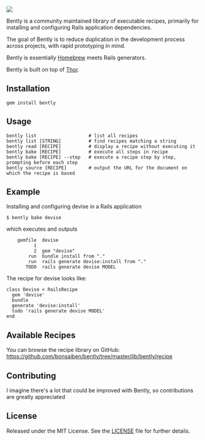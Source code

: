 [<img src="https://secure.travis-ci.org/bonsaiben/bently.png">](http://travis-ci.org/bonsaiben/bently)

Bently is a community maintained library of executable recipes, primarily for installing and configuring Rails application dependencies.

The goal of Bently is to reduce duplication in the development process across projects, with rapid prototyping in mind.

Bently is essentially [Homebrew](https://github.com/mxcl/homebrew) meets Rails generators.

Bently is built on top of [Thor](https://github.com/wycats/thor).


Installation
------------

    gem install bently


Usage
-----

    bently list                   # list all recipes
    bently list [STRING]          # find recipes matching a string
    bently read [RECIPE]          # display a recipe without executing it
    bently bake [RECIPE]          # execute all steps in recipe
    bently bake [RECIPE] --step   # execute a recipe step by step, prompting before each step
    bently source [RECIPE]        # output the URL for the document on which the recipe is based


Example
-------

Installing and configuring devise in a Rails application

    $ bently bake devise
    
which executes and outputs

        gemfile  devise
              1  
              2  gem "devise"
            run  bundle install from "."
            run  rails generate devise:install from "."
           TODO  rails generate devise MODEL

The recipe for devise looks like:

    class Devise < RailsRecipe
      gem 'devise'
      bundle
      generate 'devise:install'
      todo 'rails generate devise MODEL'
    end


Available Recipes
-----------------

You can browse the recipe library on GitHub: https://github.com/bonsaiben/bently/tree/master/lib/bently/recipe


Contributing
------------

I imagine there's a lot that could be improved with Bently, so contributions are greatly appreciated 


License
-------
Released under the MIT License.  See the [LICENSE][] file for further details.

[license]: LICENSE
